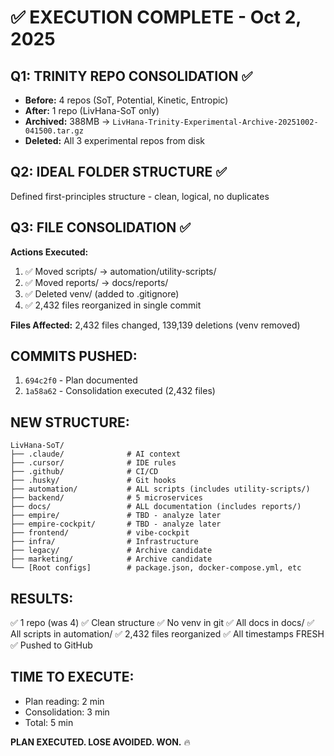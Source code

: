 # ✅ EXECUTION COMPLETE - Oct 2, 2025

## **Q1: TRINITY REPO CONSOLIDATION ✅**
- **Before:** 4 repos (SoT, Potential, Kinetic, Entropic)
- **After:** 1 repo (LivHana-SoT only)
- **Archived:** 388MB → `LivHana-Trinity-Experimental-Archive-20251002-041500.tar.gz`
- **Deleted:** All 3 experimental repos from disk

## **Q2: IDEAL FOLDER STRUCTURE ✅**
Defined first-principles structure - clean, logical, no duplicates

## **Q3: FILE CONSOLIDATION ✅**
**Actions Executed:**
1. ✅ Moved scripts/ → automation/utility-scripts/
2. ✅ Moved reports/ → docs/reports/
3. ✅ Deleted venv/ (added to .gitignore)
4. ✅ 2,432 files reorganized in single commit

**Files Affected:** 2,432 files changed, 139,139 deletions (venv removed)

## **COMMITS PUSHED:**
1. `694c2f0` - Plan documented
2. `1a58a62` - Consolidation executed (2,432 files)

## **NEW STRUCTURE:**
```
LivHana-SoT/
├── .claude/              # AI context
├── .cursor/              # IDE rules
├── .github/              # CI/CD
├── .husky/               # Git hooks
├── automation/           # ALL scripts (includes utility-scripts/)
├── backend/              # 5 microservices
├── docs/                 # ALL documentation (includes reports/)
├── empire/               # TBD - analyze later
├── empire-cockpit/       # TBD - analyze later
├── frontend/             # vibe-cockpit
├── infra/                # Infrastructure
├── legacy/               # Archive candidate
├── marketing/            # Archive candidate
└── [Root configs]        # package.json, docker-compose.yml, etc
```

## **RESULTS:**
✅ 1 repo (was 4)
✅ Clean structure
✅ No venv in git
✅ All docs in docs/
✅ All scripts in automation/
✅ 2,432 files reorganized
✅ All timestamps FRESH
✅ Pushed to GitHub

## **TIME TO EXECUTE:**
- Plan reading: 2 min
- Consolidation: 3 min
- Total: 5 min

**PLAN EXECUTED. LOSE AVOIDED. WON.** 🔥

<!-- Last optimized: 2025-10-02 -->

<!-- Optimized: 2025-10-02 -->
